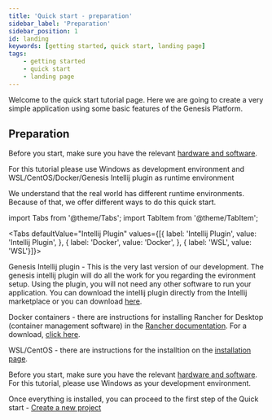 ```yaml
---
title: 'Quick start - preparation'
sidebar_label: 'Preparation'
sidebar_position: 1
id: landing
keywords: [getting started, quick start, landing page]
tags:
    - getting started
    - quick start
    - landing page
---
```


Welcome to the quick start tutorial page. Here we are going to create a very simple application using some basic features of the Genesis Platform.

## Preparation

Before you start, make sure you have the relevant [hardware and software](../../getting-started/quick-start/hardware-and-software/).

For this tutorial please use Windows as development environment and WSL/CentOS/Docker/Genesis Intellij plugin as runtime environment

We understand that the real world has different runtime environments. Because of that, we offer different ways to do this quick start.

import Tabs from '@theme/Tabs';
import TabItem from '@theme/TabItem';

<Tabs defaultValue="Intellij Plugin" values={[{ label: 'Intellij Plugin', value: 'Intellij Plugin', }, { label: 'Docker', value: 'Docker', }, { label: 'WSL', value: 'WSL'}]}>
<TabItem value="Intellij Plugin">

Genesis Intellij plugin - This is the very last version of our development. The genesis intellij plugin will do all the work for you regarding the evironment setup. Using the plugin, you will not need any other software to run your application. You can download the intellij plugin directly from the Intellij marketplace or you can download [here](https://plugins.jetbrains.com/plugin/21131-genesis-platform-support).

</TabItem>
<TabItem value="Docker">

Docker containers - there are instructions for installing Rancher for Desktop (container management software) in the [Rancher documentation](https://rancherdesktop.io/). For a download, [click here](https://docs.rancherdesktop.io/). 


</TabItem>
<TabItem value="WSL">

WSL/CentOS - there are instructions for the installtion on the [installation page](../../getting-started/prerequisites/installing-wsl/).

</TabItem>
</Tabs>

Before you start, make sure you have the relevant [hardware and software](./hardware-and-software/).
For this tutorial, please use Windows as your development environment.

Once everything is installed, you can proceed to the first step of the Quick start - [Create a new project](../../quick-start/create-a-new-project/)
